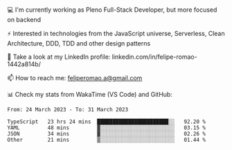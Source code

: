 💻 I'm currently working as Pleno Full-Stack Developer, but more focused on backend

⚡ Interested in technologies from the JavaScript universe, Serverless, Clean Architecture, DDD, TDD and other design patterns

👥 Take a look at my LinkedIn profile: linkedin.com/in/felipe-romao-1442a814b/

📫 How to reach me: feliperomao.a@gmail.com

📊 Check my stats from WakaTime (VS Code) and GitHub:

<!--START_SECTION:waka-->

```text
From: 24 March 2023 - To: 31 March 2023

TypeScript   23 hrs 24 mins  ███████████████████████░░   92.20 %
YAML         48 mins         ▓░░░░░░░░░░░░░░░░░░░░░░░░   03.15 %
JSON         34 mins         ▓░░░░░░░░░░░░░░░░░░░░░░░░   02.26 %
Other        21 mins         ▒░░░░░░░░░░░░░░░░░░░░░░░░   01.44 %
```

<!--END_SECTION:waka-->
